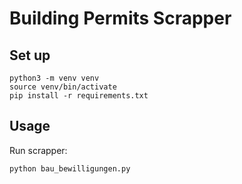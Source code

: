 # Building Permits Scrapper

## Set up
```
python3 -m venv venv
source venv/bin/activate
pip install -r requirements.txt
``` 

## Usage
Run scrapper:
```
python bau_bewilligungen.py
```
